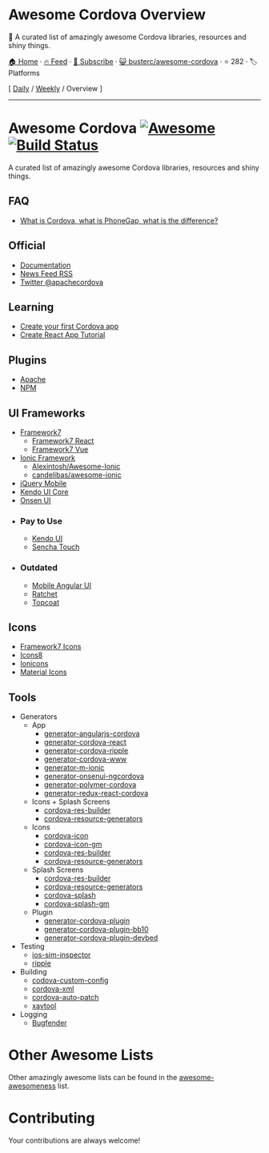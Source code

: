 # Awesome Cordova Overview

:iphone: A curated list of amazingly awesome Cordova libraries, resources and shiny things.

[🏠 Home](/README.md) · [🔥 Feed](https://test.trackawesomelist.com/busterc/awesome-cordova/rss.xml) · [📮 Subscribe](https://trackawesomelist.us17.list-manage.com/subscribe?u=d2f0117aa829c83a63ec63c2f&id=36a103854c) · [😺 busterc/awesome-cordova](https://github.com/busterc/awesome-cordova/blob/master/README.md) · ⭐ 282 · 🏷️ Platforms

[ [Daily](/content/busterc/awesome-cordova/README.md) / [Weekly](/content/busterc/awesome-cordova/week/README.md) / Overview ]

---

# Awesome Cordova [![Awesome](https://cdn.rawgit.com/sindresorhus/awesome/d7305f38d29fed78fa85652e3a63e154dd8e8829/media/badge.svg)](https://github.com/sindresorhus/awesome) [![Build Status](https://travis-ci.org/busterc/awesome-cordova.svg?branch=master)](https://travis-ci.org/busterc/awesome-cordova)

A curated list of amazingly awesome Cordova libraries, resources and shiny things.

## FAQ

*   [What is Cordova, what is PhoneGap, what is the difference?](https://blog.ionicframework.com/what-is-cordova-phonegap/)

## Official

*   [Documentation](https://cordova.apache.org/docs/en/latest/)
*   [News Feed RSS](https://cordova.apache.org/feed.xml)
*   [Twitter @apachecordova](https://twitter.com/apachecordova)

## Learning

*   [Create your first Cordova app](https://cordova.apache.org/docs/en/latest/guide/cli/index.html)
*   [Create React App Tutorial](https://github.com/johnkmzhou/cordova-create-react-app)

## Plugins

*   [Apache](https://cordova.apache.org/plugins/)
*   [NPM](https://www.npmjs.com/search?q=cordova-plugin)

## UI Frameworks

*   [Framework7](https://framework7.io)
    *   [Framework7 React](https://framework7.io/react/)
    *   [Framework7 Vue](https://framework7.io/vue/)
*   [Ionic Framework](https://ionicframework.com/)
    *   [Alexintosh/Awesome-Ionic](https://github.com/Alexintosh/Awesome-Ionic)
    *   [candelibas/awesome-ionic](https://github.com/candelibas/awesome-ionic)
*   [jQuery Mobile](https://jquerymobile.com/)
*   [Kendo UI Core](https://www.telerik.com/kendo-ui/open-source-core)
*   [Onsen UI](https://onsen.io/)
*   ### Pay to Use
    *   [Kendo UI](https://www.telerik.com/kendo-ui)
    *   [Sencha Touch](https://www.sencha.com/products/touch/)
*   ### Outdated
    *   [Mobile Angular UI](http://mobileangularui.com/)
    *   [Ratchet](http://goratchet.com/)
    *   [Topcoat](http://topcoat.io/)

## Icons

*   [Framework7 Icons](https://framework7.io/icons/)
*   [Icons8](https://icons8.com/)
*   [Ionicons](https://ionicons.com/)
*   [Material Icons](https://material.io/resources/icons/)

## Tools

*   Generators
    *   App
        *   [generator-angularjs-cordova](https://github.com/keshavos/generator-angularjs-cordova)
        *   [generator-cordova-react](https://github.com/jackong/generator-cordova-react)
        *   [generator-cordova-ripple](https://github.com/keunlee/generator-cordova-ripple)
        *   [generator-cordova-www](https://github.com/busterc/generator-cordova-www)
        *   [generator-m-ionic](https://github.com/mwaylabs/generator-m-ionic)
        *   [generator-onsenui-ngcordova](https://github.com/healthonnet/generator-onsenui-ngcordova)
        *   [generator-polymer-cordova](https://github.com/emoriarty/generator-polymer-cordova)
        *   [generator-redux-react-cordova](https://github.com/zmeecer/generator-redux-react-cordova)
    *   Icons + Splash Screens
        *   [cordova-res-builder](https://github.com/mettbox/cordova-res-builder)
        *   [cordova-resource-generators](https://github.com/busterc/cordova-resource-generators)
    *   Icons
        *   [cordova-icon](https://github.com/AlexDisler/cordova-icon)
        *   [cordova-icon-gm](https://github.com/disusered/cordova-icon-gm)
        *   [cordova-res-builder](https://github.com/mettbox/cordova-res-builder)
        *   [cordova-resource-generators](https://github.com/busterc/cordova-resource-generators)
    *   Splash Screens
        *   [cordova-res-builder](https://github.com/mettbox/cordova-res-builder)
        *   [cordova-resource-generators](https://github.com/busterc/cordova-resource-generators)
        *   [cordova-splash](https://github.com/AlexDisler/cordova-splash)
        *   [cordova-splash-gm](https://github.com/disusered/cordova-splash-gm)
    *   Plugin
        *   [generator-cordova-plugin](https://github.com/lholmquist/generator-cordova-plugin)
        *   [generator-cordova-plugin-bb10](https://github.com/blackberry/generator-cordova-plugin-bb10)
        *   [generator-cordova-plugin-devbed](https://github.com/sony/generator-cordova-plugin-devbed)
*   Testing
    *   [ios-sim-inspector](https://github.com/busterc/profiles/blob/master/osx/sources/ios-sim-inspector)
    *   [ripple](https://github.com/ripple-emulator/ripple)
*   Building
    *   [codova-custom-config](https://github.com/dpa99c/cordova-custom-config)
    *   [cordova-xml](https://github.com/mifi/cordova-xml)
    *   [cordova-auto-patch](https://github.com/alexshevch/cordova-auto-patch)
    *   [xavtool](https://github.com/gabrielrobert/xavtool)
*   Logging
    *   [Bugfender](https://github.com/bugfender/cordova-plugin-bugfender)

# Other Awesome Lists

Other amazingly awesome lists can be found in the [awesome-awesomeness](https://github.com/bayandin/awesome-awesomeness) list.

# Contributing

Your contributions are always welcome!

